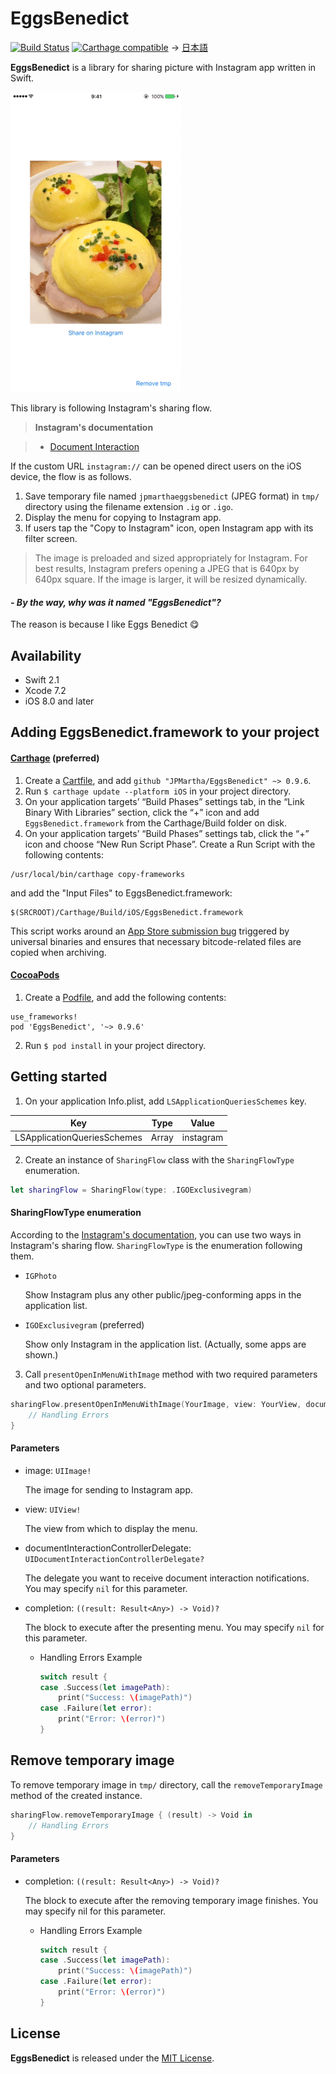 # EggsBenedict
[![Build Status](https://travis-ci.org/JPMartha/EggsBenedict.svg)](https://travis-ci.org/JPMartha/EggsBenedict) [![Carthage compatible](https://img.shields.io/badge/Carthage-compatible-4BC51D.svg?style=flat)](https://github.com/Carthage/Carthage) → [日本語](./Documentation/README_ja.md)

__EggsBenedict__ is a library for sharing picture with Instagram app written in Swift.

<img src="./Images/EggsBenedict.gif" width=272>

This library is following Instagram's sharing flow.

> __Instagram's documentation__

> - [Document Interaction](https://www.instagram.com/developer/mobile-sharing/iphone-hooks/#document-interaction)

If the custom URL `instagram://` can be opened direct users on the iOS device, the flow is as follows.

1. Save temporary file named  `jpmarthaeggsbenedict` (JPEG format) in `tmp/` directory using the filename extension `.ig` or `.igo`.
2. Display the menu for copying to Instagram app.
3. If users tap the "Copy to Instagram" icon, open Instagram app with its filter screen.

  > The image is preloaded and sized appropriately for Instagram. For best results, Instagram prefers opening a JPEG that is 640px by 640px square. If the image is larger, it will be resized dynamically.

#### _\- By the way, why was it named "EggsBenedict"?_

The reason is because I like Eggs Benedict 😋

## Availability

- Swift 2.1
- Xcode 7.2
- iOS 8.0 and later

## Adding EggsBenedict.framework to your project

#### [Carthage](https://github.com/Carthage/Carthage) (preferred)

1. Create a [Cartfile](https://github.com/Carthage/Carthage/blob/master/Documentation/Artifacts.md#cartfile), and add `github "JPMartha/EggsBenedict" ~> 0.9.6`.
2. Run `$ carthage update --platform iOS` in your project directory.
3. On your application targets’ “Build Phases” settings tab, in the “Link Binary With Libraries” section, click the “+” icon and add `EggsBenedict.framework` from the Carthage/Build folder on disk.
4. On your application targets’ “Build Phases” settings tab, click the “+” icon and choose “New Run Script Phase”. Create a Run Script with the following contents: 
  ```
  /usr/local/bin/carthage copy-frameworks
  ```
  and add the "Input Files" to EggsBenedict.framework:
  ```
  $(SRCROOT)/Carthage/Build/iOS/EggsBenedict.framework
  ```
  
  This script works around an [App Store submission bug](http://www.openradar.me/radar?id=6409498411401216) triggered by universal binaries and ensures that necessary bitcode-related files are copied when archiving.
  
#### [CocoaPods](https://cocoapods.org)

1. Create a [Podfile](https://guides.cocoapods.org/using/the-podfile.html), and add the following contents:

  ```
  use_frameworks!
  pod 'EggsBenedict', '~> 0.9.6'
  ```
  
2. Run `$ pod install` in your project directory.

## Getting started

1. On your application Info.plist, add `LSApplicationQueriesSchemes` key.

  Key                                           |Type    |Value
  ------------------------------------|--------|-----------
  LSApplicationQueriesSchemes | Array | instagram

2. Create an instance of `SharingFlow` class with the `SharingFlowType` enumeration.

  ```swift
  let sharingFlow = SharingFlow(type: .IGOExclusivegram)
  ```
  
  #### SharingFlowType enumeration

  According to the [Instagram's documentation](https://www.instagram.com/developer/mobile-sharing/iphone-hooks/#document-interaction), you can use two ways in Instagram's sharing flow. `SharingFlowType` is the enumeration following them.

  - `IGPhoto`
  
    Show Instagram plus any other public/jpeg-conforming apps in the application list.

  - `IGOExclusivegram` (preferred)
  
    Show only Instagram in the application list. (Actually, some apps are shown.)

3. Call `presentOpenInMenuWithImage` method with two required parameters and two optional parameters.

  ```swift
  sharingFlow.presentOpenInMenuWithImage(YourImage, view: YourView, documentInteractionControllerDelegate: nil) { (result) -> Void in
      // Handling Errors
  }
  ```
  
  #### Parameters
  
  - image: `UIImage!`
  
    The image for sending to Instagram app.
    
  - view: `UIView!`
  
    The view from which to display the menu.
    
  - documentInteractionControllerDelegate: `UIDocumentInteractionControllerDelegate?`
  
    The delegate you want to receive document interaction notifications. You may specify `nil` for this parameter.
    
  - completion: `((result: Result<Any>) -> Void)?`
  
    The block to execute after the presenting menu. You may specify `nil` for this parameter.
    
    - Handling Errors Example
    
      ```swift
      switch result {
      case .Success(let imagePath):
          print("Success: \(imagePath)")
      case .Failure(let error):
          print("Error: \(error)")
      }
      ```

## Remove temporary image

To remove temporary image in `tmp/` directory, call the `removeTemporaryImage` method of the created instance.

  ```swift
  sharingFlow.removeTemporaryImage { (result) -> Void in
      // Handling Errors
  }
  ```
  
#### Parameters
  
  - completion: `((result: Result<Any>) -> Void)?`
  
    The block to execute after the removing temporary image finishes. You may specify nil for this parameter.
    
    - Handling Errors Example
    
      ```swift
      switch result {
      case .Success(let imagePath):
          print("Success: \(imagePath)")
      case .Failure(let error):
          print("Error: \(error)")
      }
      ```

## License

__EggsBenedict__ is released under the [MIT License](LICENSE).
